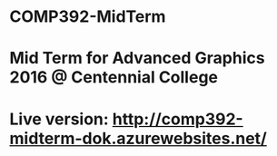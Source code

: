 # COMP392-MidTerm
# Mid Term for Advanced Graphics 2016 @ Centennial College
# Live version: http://comp392-midterm-dok.azurewebsites.net/